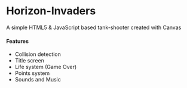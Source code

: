 # Horizon-Invaders 

A simple HTML5 & JavaScript based tank-shooter created with Canvas

#### Features
- Collision detection
- Title screen
- Life system (Game Over)
- Points system
- Sounds and Music
